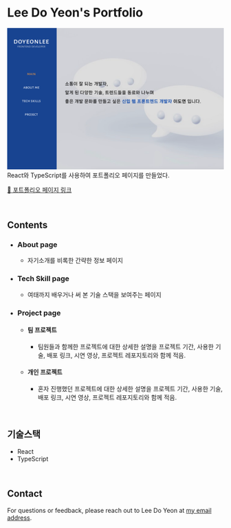 # Lee Do Yeon's Portfolio

<img  src="src/assets/images/portfolioImage.png">

<br>
React와 TypeScript를 사용하여 포트폴리오 페이지를 만들었다.

[🔗 포트폴리오 페이지 링크](https://leedoyeon-portfolio.vercel.app)

<br>

## Contents

- ### About page
  - 자기소개를 비록한 간략한 정보 페이지
- ### Tech Skill page
  - 여태까지 배우거나 써 본 기술 스택을 보여주는 페이지
- ### Project page
  - #### 팀 프로젝트
    - 팀원들과 함께한 프로젝트에 대한 상세한 설명을 프로젝트 기간, 사용한 기술, 배포 링크, 시연 영상, 프로젝트 레포지토리와 함께 적음.
  - #### 개인 프로젝트
    - 혼자 진행했던 프로젝트에 대한 상세한 설명을 프로젝트 기간, 사용한 기술, 배포 링크, 시연 영상, 프로젝트 레포지토리와 함께 적음.

<br>

## 기술스택

- React
- TypeScript

<br>

## Contact

For questions or feedback, please reach out to Lee Do Yeon at [my email address](dlehdus1433@gmail.com).
